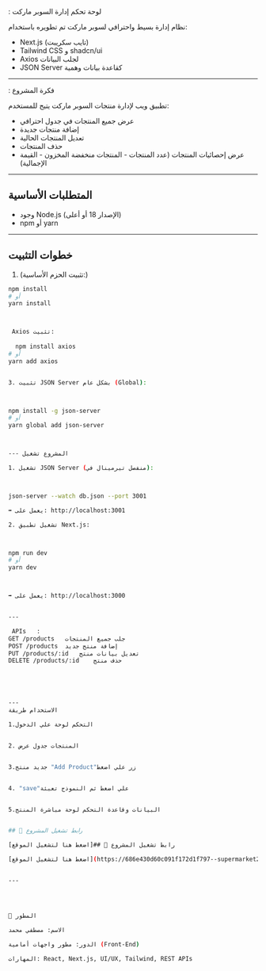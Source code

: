 : لوحة تحكم إدارة السوبر ماركت

نظام إدارة بسيط واحترافي لسوبر ماركت تم تطويره باستخدام:
-  Next.js (تايب سكريبت)
-  Tailwind CSS و shadcn/ui
-  Axios لجلب البيانات
-  JSON Server كقاعدة بيانات وهمية

---

 : فكرة المشروع

تطبيق ويب لإدارة منتجات السوبر ماركت يتيح للمستخدم:

- عرض جميع المنتجات في جدول احترافي
- إضافة منتجات جديدة
- تعديل المنتجات الحالية
- حذف المنتجات
- عرض إحصائيات المنتجات (عدد المنتجات - المنتجات منخفضة المخزون - القيمة الإجمالية)

---

##  المتطلبات الأساسية

- وجود Node.js (الإصدار 18 أو أعلى)
- npm أو yarn

---

##  خطوات التثبيت

1. (تثبيت الحزم الأساسية:)

```bash
npm install
# أو
yarn install



 Axios تثبيت:
 
  npm install axios
# أو
yarn add axios


3.⁠ ⁠تثبيت JSON Server بشكل عام (Global):



npm install -g json-server
# أو
yarn global add json-server



--- المشروع تشغيل 

1.⁠ ⁠تشغيل JSON Server (منفصل تيرمينال في):



json-server --watch db.json --port 3001

➡️ يعمل على: http://localhost:3001

2.⁠ ⁠تشغيل تطبيق Next.js:



npm run dev
# أو
yarn dev



➡️ يعمل على: http://localhost:3000


---

 APIs	:
GET /products	جلب جميع المنتجات
POST /products	إضافة منتج جديد
PUT /products/:id	تعديل بيانات منتج
DELETE /products/:id	حذف منتج





---
الاستخدام طريقة

1.⁠التحكم لوحة علي الدخول


2.⁠ ⁠المنتجات جدول عرض


3.⁠جديد منتج "Add Product"زر علي اضغط


4.⁠ "save"علي اضغط ثم النموذج تعبئة


5.البيانات وقاعدة التحكم لوحة مباشرة المنتج


## 🔗 رابط تشغيل المشروع

[اضغط هنا لتشغيل الموقع]## 🔗 رابط تشغيل المشروع

[اضغط هنا لتشغيل الموقع](https://686e430d60c091f172d1f797--supermarket22.netlify.app/)


---




👨 المطور

الاسم: مصطفي محمد 

الدور: مطور واجهات أمامية (Front-End)

المهارات: React, Next.js, UI/UX, Tailwind, REST APIs






